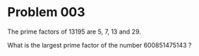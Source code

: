 # Problem 003

The prime factors of 13195 are 5, 7, 13 and 29.

What is the largest prime factor of the number 600851475143 ?
